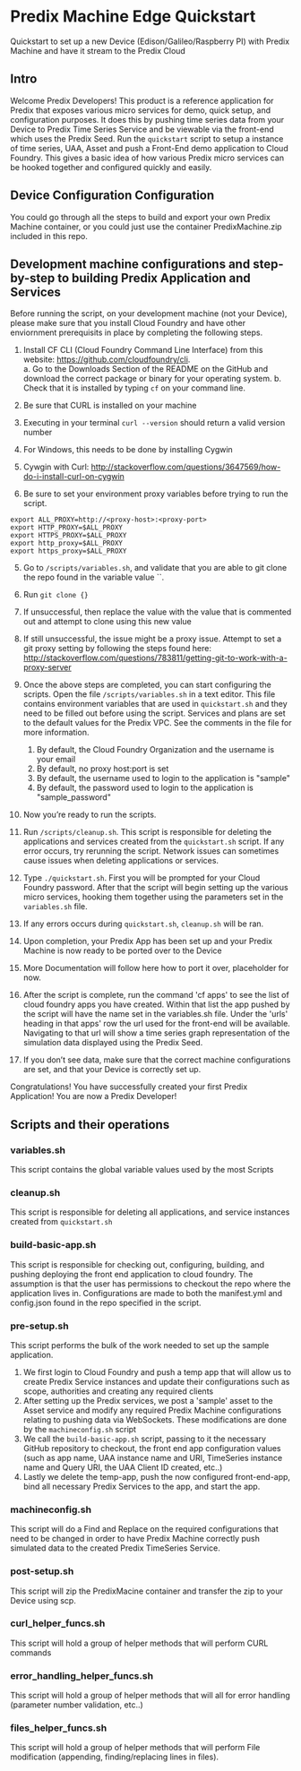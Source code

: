 # Predix Machine Edge Quickstart
Quickstart to set up a new Device (Edison/Galileo/Raspberry PI) with Predix Machine and have it stream to the Predix Cloud

## Intro
Welcome Predix Developers! This product is a reference application for Predix that exposes various micro services for demo, quick setup, and configuration purposes. It does this by pushing time series data from your Device  to Predix Time Series Service and be viewable via the front-end which uses the Predix Seed. Run the `quickstart` script to setup a instance of time series, UAA, Asset and push a Front-End demo application to Cloud Foundry. This gives a basic idea of how various Predix micro services can be hooked together and configured quickly and easily.

## Device Configuration Configuration

You could go through all the steps to build and export your own Predix Machine container, or you could just use the container PredixMachine.zip included in this repo.

## Development machine configurations and step-by-step to building Predix Application and Services

Before running the script, on your development machine (not your Device), please make sure that you install Cloud Foundry and have other enviornment prerequisits in place by completing the following steps.

1. Install CF CLI (Cloud Foundry Command Line Interface) from this website: https://github.com/cloudfoundry/cli.  
  a. Go to the Downloads Section of the README on the GitHub and download the correct package or binary for your operating system. 
  b. Check that it is installed by typing `cf` on your command line.  

2. Be sure that CURL is installed on your machine
  1. Executing in your terminal `curl --version` should return a valid version number
  2. For Windows, this needs to be done by installing Cygwin
  3. Cywgin with Curl: http://stackoverflow.com/questions/3647569/how-do-i-install-curl-on-cygwin
  
3. Be sure to set your environment proxy variables before trying to run the script.

```
export ALL_PROXY=http://<proxy-host>:<proxy-port>
export HTTP_PROXY=$ALL_PROXY
export HTTPS_PROXY=$ALL_PROXY
export http_proxy=$ALL_PROXY
export https_proxy=$ALL_PROXY
```

5. Go to `/scripts/variables.sh`, and validate that you are able to git clone the repo found in the variable value ``. 
  1. Run `git clone {}`
  2. If unsuccessful, then replace the value with the value that is commented out and attempt to clone using this new value
  3. If still unsuccessful, the issue might be a proxy issue. Attempt to set a git proxy setting by following the steps found here: http://stackoverflow.com/questions/783811/getting-git-to-work-with-a-proxy-server

6. Once the above steps are completed, you can start configuring the scripts.  Open the file `/scripts/variables.sh` in a text editor.  This file contains environment variables that are used in `quickstart.sh` and they need to be filled out before using the script. Services and plans are set to the default values for the Predix VPC. See the comments in the file for more information.
    1. By default, the Cloud Foundry Organization and the username is your email
    2. By default, no proxy host:port is set
    3. By default, the username used to login to the application is "sample"
    4. By default, the password used to login to the application is "sample_password"

7. Now you’re ready to run the scripts.

  1. Run `/scripts/cleanup.sh`. This script is responsible for deleting the applications and services created from the `quickstart.sh` script. If any error occurs, try rerunning the script. Network issues can sometimes cause issues when deleting applications or services.
  2. Type `./quickstart.sh`. First you will be prompted for your Cloud Foundry password. After that the script will begin setting up the various micro services, hooking them together using the parameters set in the `variables.sh` file.
  3. If any errors occurs during `quickstart.sh`, `cleanup.sh` will be ran.

7.	Upon completion, your Predix App has been set up and your Predix Machine is now ready to be ported over to the Device
  1. More Documentation will follow here how to port it over, placeholder for now.

8.	After the script is complete, run the command 'cf apps' to see the list of cloud foundry apps you have created. Within that list the app pushed by the script will have the name set in the variables.sh file. Under the 'urls' heading in that apps' row the url used for the front-end will be available. Navigating to that url will show a time series graph representation of the simulation data displayed using the Predix Seed.

  1. If you don’t see data, make sure that the correct machine configurations are set, and that your Device is correctly set up.


Congratulations! You have successfully created your first Predix Application! You are now a Predix Developer!


## Scripts and their operations
### variables.sh
This script contains the global variable values used by the most Scripts
### cleanup.sh
This script is responsible for deleting all applications, and service instances created from `quickstart.sh`
### build-basic-app.sh
This script is responsible for checking out, configuring, building, and pushing deploying the front end application to cloud foundry. The assumption is that the user has permissions to checkout the repo where the application lives in. Configurations are made to both the manifest.yml and config.json found in the repo specified in the script.
### pre-setup.sh
This script performs the bulk of the work needed to set up the sample application.
1.  We first login to Cloud Foundry and push a temp app that will allow us to create Predix Service instances and update their configurations such as scope, authorities and creating any required clients
2.  After setting up the Predix services, we post a 'sample' asset to the Asset service and modify any required Predix Machine configurations relating to pushing data via WebSockets. These modifications are done by the `machineconfig.sh` script
3.  We call the `build-basic-app.sh` script, passing to it the necessary GitHub repository to checkout, the front end app configuration values (such as app name, UAA instance name and URI, TimeSeries instance name and Query URI, the UAA Client ID created, etc..)
4.  Lastly we delete the temp-app, push the now configured front-end-app, bind all necessary Predix Services to the app, and start the app.
### machineconfig.sh
This script will do a Find and Replace on the required configurations that need to be changed in order to have Predix Machine correctly push simulated data to the created Predix TimeSeries Service.
### post-setup.sh
This script will zip the PredixMacine container and transfer the zip to your Device using scp.
### curl_helper_funcs.sh
This script will hold a group of helper methods that will perform CURL commands
### error_handling_helper_funcs.sh
This script will hold a group of helper methods that will all for error handling (parameter number validation, etc..)
### files_helper_funcs.sh
This script will hold a group of helper methods that will perform File modification (appending, finding/replacing lines in files).
